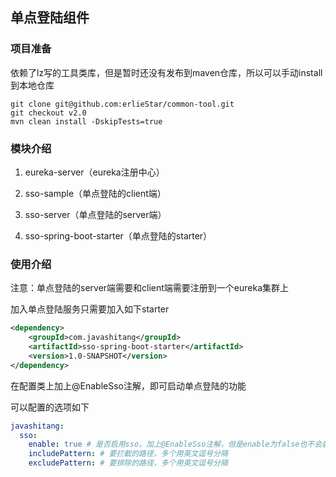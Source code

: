 ## 单点登陆组件

### 项目准备

依赖了lz写的工具类库，但是暂时还没有发布到maven仓库，所以可以手动install到本地仓库


```shell
git clone git@github.com:erlieStar/common-tool.git
git checkout v2.0
mvn clean install -DskipTests=true
```

### 模块介绍

1. eureka-server（eureka注册中心）

2. sso-sample（单点登陆的client端）

3. sso-server（单点登陆的server端）

4. sso-spring-boot-starter（单点登陆的starter）

### 使用介绍

注意：单点登陆的server端需要和client端需要注册到一个eureka集群上

加入单点登陆服务只需要加入如下starter

```xml
<dependency>
    <groupId>com.javashitang</groupId>
    <artifactId>sso-spring-boot-starter</artifactId>
    <version>1.0-SNAPSHOT</version>
</dependency>
```

在配置类上加上@EnableSso注解，即可启动单点登陆的功能

可以配置的选项如下
```yaml
javashitang:
  sso:
    enable: true # 是否启用sso，加上@EnableSso注解，但是enable为false也不会启用
    includePattern: # 要拦截的路径，多个用英文逗号分隔
    excludePattern: # 要排除的路径，多个用英文逗号分隔
```
